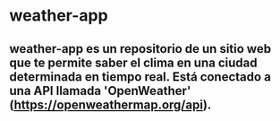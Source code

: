 # weather-app

## weather-app es un repositorio de un sitio web que te permite saber el clima en una ciudad determinada en tiempo real. Está conectado a una API llamada 'OpenWeather' (https://openweathermap.org/api).
